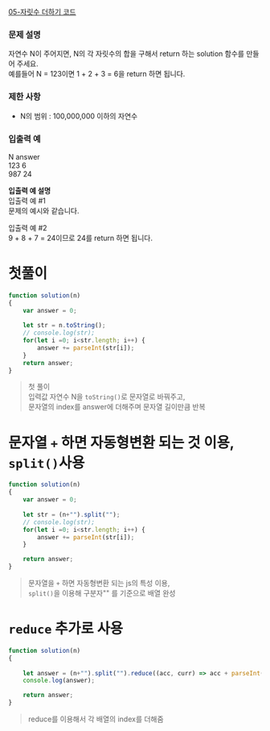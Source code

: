 [05-자릿수 더하기 코드](../codes/05자릿수더하기.js)  
### 문제 설명
자연수 N이 주어지면, N의 각 자릿수의 합을 구해서 return 하는 solution 함수를 만들어 주세요.  
예를들어 N = 123이면 1 + 2 + 3 = 6을 return 하면 됩니다.

### 제한 사항  
- N의 범위 : 100,000,000 이하의 자연수

### 입출력 예  
N	answer  
123	6  
987	24  

**입출력 예 설명**  
입출력 예 #1  
문제의 예시와 같습니다.  

입출력 예 #2  
9 + 8 + 7 = 24이므로 24를 return 하면 됩니다.  

# 첫풀이
```jsx
function solution(n)
{
    var answer = 0;
    
    let str = n.toString();
    // console.log(str);
    for(let i =0; i<str.length; i++) {
        answer += parseInt(str[i]);
    }
    return answer;
}
```
> 첫 풀이  
> 입력값 자연수 N을 `toString()`로 문자열로 바꿔주고,  
> 문자열의 index를 answer에 더해주며 문자열 길이만큼 반복  

# 문자열 `+` 하면 자동형변환 되는 것 이용, `split()`사용
```jsx
function solution(n)
{
    var answer = 0;
    
    let str = (n+"").split("");
    // console.log(str);
    for(let i =0; i<str.length; i++) {
        answer += parseInt(str[i]);
    }

    return answer;
}
```
> 문자열을 `+` 하면 자동형변환 되는 js의 특성 이용,  
> `split()`을 이용해 구분자"" 를 기준으로 배열 완성

# `reduce` 추가로 사용
```jsx
function solution(n)
{
   
    let answer = (n+"").split("").reduce((acc, curr) => acc + parseInt(curr), 0);
    console.log(answer);

    return answer;
}
```
> reduce를 이용해서 각 배열의 index를 더해줌  
